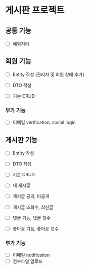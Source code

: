 # 게시판 프로젝트

## 공통 기능
- [ ] 예외처리

## 회원 기능
- [ ] Entity 작성
  (관리자 및 회원 상태 추가)
- [ ] DTO 작성
- [ ] 기본 CRUD
 

### 부가 기능
- [ ] 이메일 verification, social login


## 게시판 기능
- [ ] Entity 작성
- [ ] DTO 작성
- [ ] 기본 CRUD
- [ ] 내 게시글
- [ ] 게시글 공개, 비공개
- [ ] 게시글 조회수, 최신글
- [ ] 댓글 기능, 댓글 갯수
- [ ] 좋아요 기능, 좋아요 갯수


### 부가 기능
- [ ] 이메일 notification
- [ ] 첨부파일 업로드